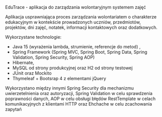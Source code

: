EduTrace - aplikacja do zarządzania wolontaryjnym systemem zajęć

Aplikacja usprawniająca proces zarządzania wolontariatem o charakterze edukacyjnym w kontekście prowadzonych uczniów,
przedmiotów, projektów, dni zajęć, notatek, informacji kontaktowych oraz dodatkowych.

Wykorzystane technologie:

- Java 15 (wyrażenia lambda, strumienie, referencje do metod) ,
- Spring Framework (Spring MVC, Spring Boot, Spring Data, Spring Validation, Spring Security, Spring AOP)
- Hibernate,
- MySQL od strony produkcyjnej oraz H2 od strony testowej
- JUnit oraz Mockito
- Thymeleaf + Bootsrap 4 z elementami jQuery

Wykorzystano między innymi Spring Security dla mechanizmu uwierzetelnienia oraz autoryzacji, Spring Validation w celu
sprawdzenia poprawności danych, AOP w celu obsługi błędów RestTemplate w celach komunikacyjnych z klientami HTTP oraz
Ehchache w celu zcachowania zapytań
